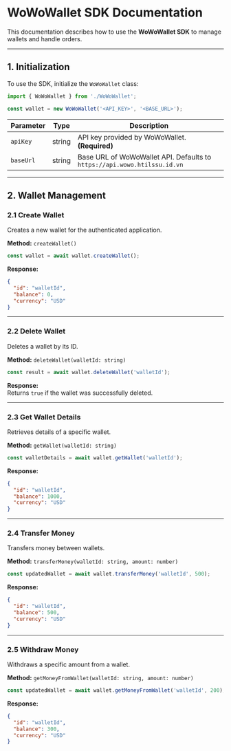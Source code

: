 
# WoWoWallet SDK Documentation

This documentation describes how to use the **WoWoWallet SDK** to manage wallets and handle orders.

---

## **1. Initialization**

To use the SDK, initialize the `WoWoWallet` class:

```typescript
import { WoWoWallet } from './WoWoWallet';

const wallet = new WoWoWallet('<API_KEY>', '<BASE_URL>');
```

| Parameter | Type   | Description                                                             |
|-----------|--------|-------------------------------------------------------------------------|
| `apiKey`  | string | API key provided by WoWoWallet. **(Required)**                         |
| `baseUrl` | string | Base URL of WoWoWallet API. Defaults to `https://api.wowo.htilssu.id.vn`|

---

## **2. Wallet Management**

### **2.1 Create Wallet**

Creates a new wallet for the authenticated application.

**Method:** `createWallet()`

```typescript
const wallet = await wallet.createWallet();
```

**Response:**
```json
{
  "id": "walletId",
  "balance": 0,
  "currency": "USD"
}
```

---

### **2.2 Delete Wallet**

Deletes a wallet by its ID.

**Method:** `deleteWallet(walletId: string)`

```typescript
const result = await wallet.deleteWallet('walletId');
```

**Response:**  
Returns `true` if the wallet was successfully deleted.

---

### **2.3 Get Wallet Details**

Retrieves details of a specific wallet.

**Method:** `getWallet(walletId: string)`

```typescript
const walletDetails = await wallet.getWallet('walletId');
```

**Response:**
```json
{
  "id": "walletId",
  "balance": 1000,
  "currency": "USD"
}
```

---

### **2.4 Transfer Money**

Transfers money between wallets.

**Method:** `transferMoney(walletId: string, amount: number)`

```typescript
const updatedWallet = await wallet.transferMoney('walletId', 500);
```

**Response:**
```json
{
  "id": "walletId",
  "balance": 500,
  "currency": "USD"
}
```

---

### **2.5 Withdraw Money**

Withdraws a specific amount from a wallet.

**Method:** `getMoneyFromWallet(walletId: string, amount: number)`

```typescript
const updatedWallet = await wallet.getMoneyFromWallet('walletId', 200);
```

**Response:**
```json
{
  "id": "walletId",
  "balance": 300,
  "currency": "USD"
}
```